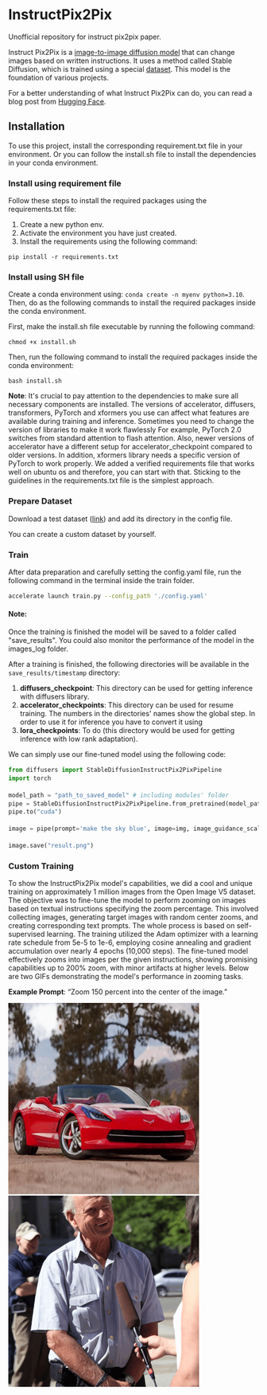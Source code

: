 # InstructPix2Pix
Unofficial repository for instruct pix2pix paper.


Instruct Pix2Pix is a [image-to-image diffusion model](https://arxiv.org/abs/2211.09800)
that can change images based on written instructions. It uses a method called Stable Diffusion, 
which is trained using a special [dataset](https://huggingface.co/datasets/timbrooks/instructpix2pix-clip-filtered). This model is the foundation of various projects.

For a better understanding of what Instruct Pix2Pix can do, you can read a blog post from
[Hugging Face](https://huggingface.co/blog/instruction-tuning-sd).

## Installation
To use this project, install the corresponding requirement.txt file in your environment. Or you can follow 
the install.sh file to install the dependencies in your conda environment.

### Install using requirement file
Follow these steps to install the required packages using the requirements.txt file:
1. Create a new python env.
2. Activate the environment you have just created.
3. Install the requirements using the following command:

```commandline
pip install -r requirements.txt
```

### Install using SH file
Create a conda environment using: `conda create -n myenv python=3.10`. Then, do as the following commands to
install the required packages inside the conda environment.

First, make the install.sh file executable by running the following command:
```commandline
chmod +x install.sh
```

Then, run the following command to install the required packages inside the conda environment:
```commandline
bash install.sh
```


__Note__: It's crucial to pay attention to the dependencies to make sure all necessary components are installed.
The versions of accelerator, diffusers, transformers, PyTorch and xformers you use can affect what features
are available during training and inference. Sometimes you need to change the version of libraries to make it work 
flawlessly For example, PyTorch 2.0 switches from standard attention to 
flash attention. Also, newer versions of accelerator have a different setup for accelerator_checkpoint compared 
to older versions. In addition, xformers library needs a specific version of PyTorch to work properly. We added a verified
requirements file that works well on ubuntu os and therefore, you can start with that. Sticking to the guidelines in the
requirements.txt file is the simplest approach. 


### Prepare Dataset
Download a test dataset ([link](https://huggingface.co/datasets/fusing/instructpix2pix-1000-samples)) and
add its directory in the config file.


You can create a custom dataset by yourself.

### Train

After data preparation and carefully setting the config.yaml file, run the following command in the terminal inside
the train folder.

```bash
accelerate launch train.py --config_path './config.yaml'
 ```

#### Note:
Once the training is finished the model will be saved to a folder called "save_results". You could also monitor the performance of the model in the images_log folder.

After a training is finished, the following directories will be available in the `save_results/timestamp` directory:
1) **diffusers_checkpoint**: This directory can be used for getting inference with diffusers library.
2) **accelerator_checkpoints**: This directory can be used for resume training. The numbers in the directories' names show the global step. 
In order to use it for inference you have to convert it using
3) **lora_checkpoints**: To do (this directory would be used for getting inference with low rank adaptation).

We can simply use our fine-tuned model using the following code:

```python
from diffusers import StableDiffusionInstructPix2PixPipeline
import torch

model_path = "path_to_saved_model" # including modules' folder
pipe = StableDiffusionInstructPix2PixPipeline.from_pretrained(model_path, torch_dtype=torch.float16)
pipe.to("cuda")

image = pipe(prompt='make the sky blue', image=img, image_guidance_scale=1.5).images[0]

image.save("result.png")
```

### Custom Training

To show the InstructPix2Pix model's capabilities, we did a cool and unique training on approximately 
1 million images from the Open Image V5 dataset. The objective was to fine-tune the model to perform zooming on images
based on textual instructions specifying the zoom percentage. This involved collecting images, generating target images
with random center zooms, and creating corresponding text prompts. The whole process is based on self-supervised 
learning. The training utilized the Adam optimizer with a learning rate schedule from 5e-5 to 1e-6, employing 
cosine annealing and gradient accumulation over nearly 4 epochs (10,000 steps). The fine-tuned model effectively
zooms into images per the given instructions, showing promising capabilities up to 200% zoom, with minor
artifacts at higher levels. Below are two GIFs demonstrating the model's performance in zooming tasks.

**Example Prompt**: “Zoom 150 percent into the center of the image.”

![Zoom Example 1](files/example_1.gif)
![Zoom Example 2](files/example_2.gif)


